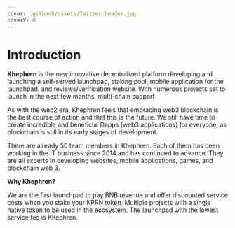 ```yaml
---
cover: .gitbook/assets/Twitter header.jpg
coverY: 0
---
```


# Introduction

**Khephren** is the new innovative decentralized platform developing and launching a self-served launchpad, staking pool, mobile application for the launchpad, and reviews/verification website. With numerous projects set to launch in the next few months, multi-chain support

As with the web2 era, Khephren feels that embracing web3 blockchain is the best course of action and that this is the future. We still have time to create incredible and beneficial Dapps (web3 applications) for everyone, as blockchain is still in its early stages of development.

There are already 50 team members in Khephren. Each of them has been working in the IT business since 2014 and has continued to advance. They are all experts in developing websites, mobile applications, games, and blockchain web 3.



**Why Khephren?**

We are the first launchpad to pay BNB revenue and offer discounted service costs when you stake your KPRN token. Multiple projects with a single native token to be used in the ecosystem. The launchpad with the lowest service fee is Khephren.
